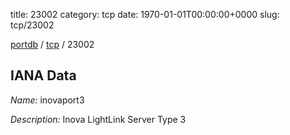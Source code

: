 title: 23002
category: tcp
date: 1970-01-01T00:00:00+0000
slug: tcp/23002

[portdb](/) / [tcp](/category/tcp.html) / 23002


## IANA Data

_Name:_ inovaport3

_Description:_ Inova LightLink Server Type 3


